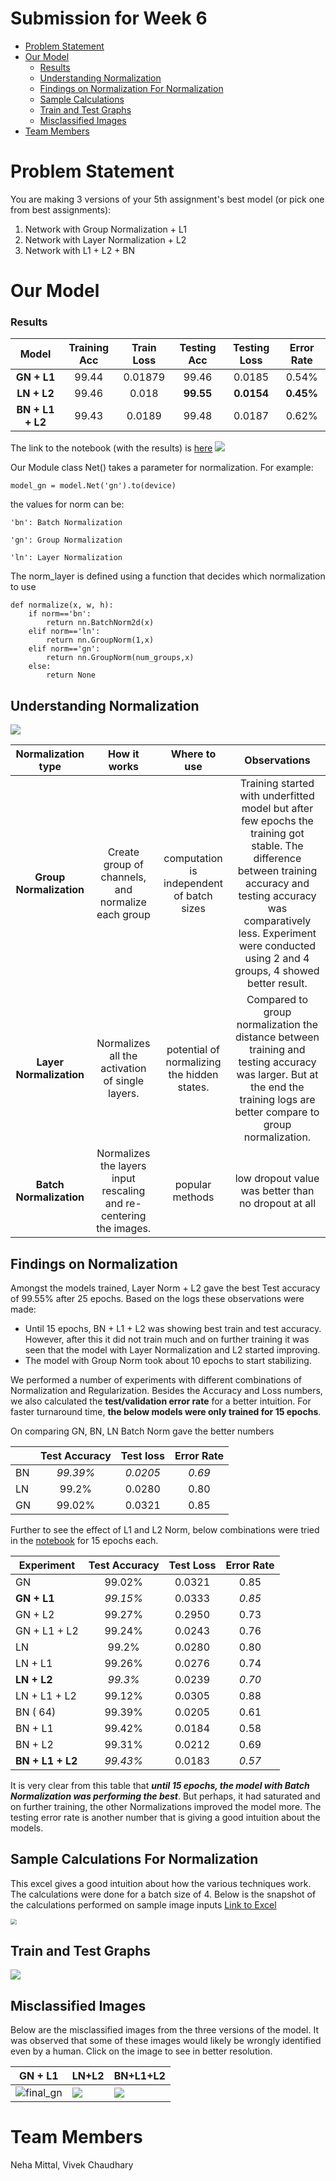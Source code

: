 # Submission for Week 6
- [Problem Statement](#problem-statement)
- [Our Model](#our-model)
    + [Results](#results)
  * [Understanding Normalization](#understanding-normalization)
  * [Findings on Normalization For Normalization ](#findings-on-normalization-for-normalization )
  * [Sample Calculations](#sample-calculations)
  * [Train and Test Graphs](#train-and-test-graphs)
  * [Misclassified Images](#misclassified-images)
 - [Team Members](#team-members)


# Problem Statement

You are making 3 versions of your 5th assignment's best model (or pick one from best assignments):

1. Network with Group Normalization + L1
2. Network with Layer Normalization + L2
3. Network with L1 + L2 + BN


# Our Model

### Results

| Model | Training Acc | Train Loss | Testing Acc | Testing Loss | Error Rate |
| :----: | :----: | :----: | :----: | :----: | :----: |
| **GN + L1** | 99.44 | 0.01879 | 99.46 | 0.0185 | 0.54% |
| **LN + L2** | 99.46 | 0.018 | **99.55** | **0.0154** | **0.45%**|
| **BN + L1 + L2** | 99.43 | 0.0189 | 99.48 | 0.0187 | 0.62% |

The link to the notebook (with the results) is [here](https://github.com/vivek-a81/EVA6/blob/main/Session6/Sess6_finalCode.ipynb)
![](images/SESS6.png)

Our Module class Net() takes a parameter for normalization. For example:

`model_gn = model.Net('gn').to(device)`

the values for norm can be:

    'bn': Batch Normalization
    
    'gn': Group Normalization
    
    'ln': Layer Normalization



The norm_layer is defined using a function that decides which normalization to use

```
def normalize(x, w, h):
    if norm=='bn':
    	return nn.BatchNorm2d(x)
    elif norm=='ln':
    	return nn.GroupNorm(1,x)
    elif norm=='gn':
    	return nn.GroupNorm(num_groups,x)
    else:
    	return None
```


## Understanding Normalization

![](images/normalization1.png)


| Normalization type | How it works	| Where to use	| Observations |
| :------: | :-------: |:-------: | :-------: |
| **Group Normalization** |	Create group of channels, and normalize each group | computation is independent of batch sizes | Training started with underfitted model but after few epochs the training got stable. The difference between training accuracy and testing accuracy was comparatively less. Experiment were conducted using 2 and 4 groups, 4 showed better result. |
| **Layer Normalization** |	Normalizes all the activation of single layers. | potential of normalizing the hidden states. |	Compared to group normalization the distance between training and testing accuracy was larger. But at the end the training logs are better compare to group normalization. |
| **Batch Normalization**	| Normalizes the layers input rescaling and re-centering the images. | popular methods | low dropout value was better than no dropout at all |


## Findings on Normalization

Amongst the models trained, Layer Norm + L2 gave the best Test accuracy of 99.55% after 25 epochs. Based on the logs these observations were made:

- Until 15 epochs, BN + L1 + L2 was showing best train and test accuracy. However, after this it did not train much and on further training it was seen that the model with Layer Normalization and L2 started improving.
- The model with Group Norm took about 10 epochs to start stabilizing.

We performed a number of experiments with different combinations of Normalization and Regularization. Besides the Accuracy and Loss numbers, we also calculated the **test/validation error rate** for a better intuition. For faster turnaround time, **the below models were only trained for 15 epochs**.

On comparing GN, BN, LN Batch Norm gave the better numbers

|      | Test Accuracy | Test loss | Error Rate |
| ---- | :-----------: | :-------: | :--------: |
| BN   |   *99.39%*    | *0.0205*  |   *0.69*   |
| LN   |     99.2%     |  0.0280   |    0.80    |
| GN   |    99.02%     |  0.0321   |    0.85    |

Further to see the effect of L1 and L2 Norm, below combinations were tried in the [notebook](https://github.com/vivek-a81/EVA6/blob/main/Session6/Experiment/Sess6_Experiments.ipynb) for 15 epochs each.

| Experiment       | Test Accuracy | Test Loss | Error Rate |
| ---------------- | :-----------: | :-------: | :--------: |
| GN               |    99.02%     |  0.0321   |    0.85    |
| **GN + L1**      |   *99.15%*    |  0.0333   |   *0.85*   |
| GN + L2          |    99.27%     |  0.2950   |    0.73    |
| GN + L1 + L2     |    99.24%     |  0.0243   |    0.76    |
| LN               |     99.2%     |  0.0280   |    0.80    |
| LN + L1          |    99.26%     |  0.0276   |    0.74    |
| **LN + L2**      |    *99.3%*    |  0.0239   |   *0.70*   |
| LN + L1 + L2     |    99.12%     |  0.0305   |    0.88    |
| BN ( 64)         |    99.39%     |  0.0205   |    0.61    |
| BN + L1          |    99.42%     |  0.0184   |    0.58    |
| BN + L2          |    99.31%     |  0.0212   |    0.69    |
| **BN + L1 + L2** |   *99.43%*    |  0.0183   |   *0.57*   |

It is very clear from this table that ***until 15 epochs, the model with Batch Normalization was performing the best***. But perhaps, it had saturated and on further training, the other Normalizations improved the model more. The testing error rate is another number that is giving a good intuition about the models. 

## Sample Calculations For Normalization 

This excel gives a good intuition about how the various  techniques work. The calculations were done for a batch size of 4. Below is the snapshot of the calculations performed on sample image inputs
[Link to Excel](https://github.com/vivek-a81/EVA6/blob/main/Session6/Normalization%20Calculations.xlsx)

<img src="https://github.com/vivek-a81/EVA6/blob/main/Session6/images/excel_calculations.png?raw=false" style="zoom: 60%;" />

## Train and Test Graphs

![](images/final_graph.png)

## Misclassified Images
Below are the misclassified images from the three versions of the model. It was observed that some of these images would likely be wrongly identified even by a human.
Click on the image to see in better resolution.

|GN + L1|LN+L2|BN+L1+L2|
| ------------------------------------------------------------ | ---------------------------------------------------------- | ------------------------------------------------------------ |
| ![final_gn](images/final_gn.png) | ![](images/final_ln.png) | ![](images/final_bn.png) |


# Team Members

Neha Mittal, Vivek Chaudhary
